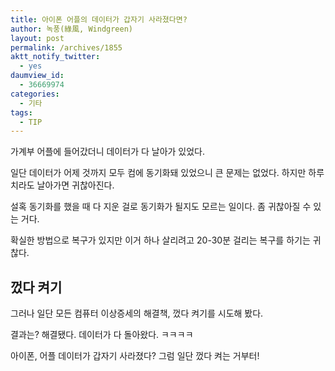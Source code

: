 ```yaml
---
title: 아이폰 어플의 데이터가 갑자기 사라졌다면?
author: 녹풍(綠風, Windgreen)
layout: post
permalink: /archives/1855
aktt_notify_twitter:
  - yes
daumview_id:
  - 36669974
categories:
  - 기타
tags:
  - TIP
---
```

가계부 어플에 들어갔더니 데이터가 다 날아가 있었다. 

일단 데이터가 어제 것까지 모두 컴에 동기화돼 있었으니 큰 문제는 없었다. 하지만 하루치라도 날아가면 귀찮아진다. 

설혹 동기화를 했을 때 다 지운 걸로 동기화가 될지도 모르는 일이다. 좀 귀찮아질 수 있는 거다. 

확실한 방법으로 복구가 있지만 이거 하나 살리려고 20-30분 걸리는 복구를 하기는 귀찮다. 

## 껐다 켜기

그러나 일단 모든 컴퓨터 이상증세의 해결책, 껐다 켜기를 시도해 봤다. 

결과는? 해결됐다. 데이터가 다 돌아왔다. ㅋㅋㅋㅋ

아이폰, 어플 데이터가 갑자기 사라졌다? 그럼 일단 껐다 켜는 거부터!